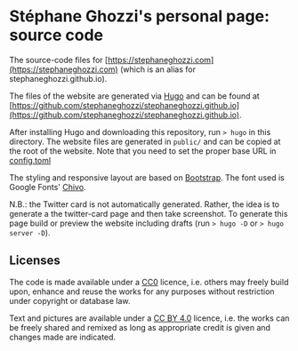 # Stéphane Ghozzi's personal page: source code

The source-code files for [https://stephaneghozzi.com](https://stephaneghozzi.com) (which is an alias for stephaneghozzi.github.io).

The files of the website are generated via [Hugo](https://gohugo.io) and can be found at [https://github.com/stephaneghozzi/stephaneghozzi.github.io](https://github.com/stephaneghozzi/stephaneghozzi.github.io). 

After installing Hugo and downloading this repository, run `> hugo` in this directory. The website files are generated in `public/` and can be copied at the root of the website. Note that you need to set the proper base URL in [config.toml](config.toml)

The styling and responsive layout are based on [Bootstrap](https://getbootstrap.com). The font used is Google Fonts' [Chivo](https://fonts.google.com/specimen/Chivo).

N.B.: the Twitter card is not automatically generated. Rather, the idea is to generate a the twitter-card page and then take screenshot. To generate this page build or preview the website including drafts (run `> hugo -D` or `> hugo server -D`).

## Licenses

The code is made available under a [CC0](https://creativecommons.org/share-your-work/public-domain/cc0/) licence, i.e. others may freely build upon, enhance and reuse the works for any purposes without restriction under copyright or database law. 

Text and pictures are available under a [CC BY 4.0](https://creativecommons.org/licenses/by/4.0/) licence, i.e. the works can be freely shared and remixed as long as appropriate credit is given and changes made are indicated.